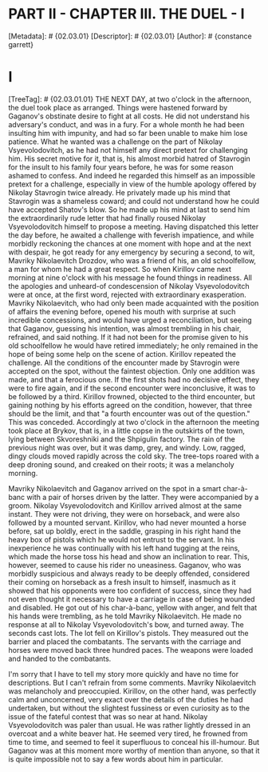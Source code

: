 # PART II - CHAPTER III. THE DUEL - I
[Metadata]: # {02.03.01}
[Descriptor]: # {02.03.01}
[Author]: # {constance garrett}
# I
[TreeTag]: # {02.03.01.01}
THE NEXT DAY, at two o'clock in the afternoon, the duel took place as arranged.
Things were hastened forward by Gaganov's obstinate desire to fight at all
costs. He did not understand his adversary's conduct, and was in a fury. For a
whole month he had been insulting him with impunity, and had so far been unable
to make him lose patience. What he wanted was a challenge on the part of
Nikolay Vsyevolodovitch, as he had not himself any direct pretext for
challenging him. His secret motive for it, that is, his almost morbid hatred of
Stavrogin for the insult to his family four years before, he was for some
reason ashamed to confess. And indeed he regarded this himself as an impossible
pretext for a challenge, especially in view of the humble apology offered by
Nikolay Stavrogin twice already. He privately made up his mind that Stavrogin
was a shameless coward; and could not understand how he could have accepted
Shatov's blow. So he made up his mind at last to send him the extraordinarily
rude letter that had finally roused Nikolay Vsyevolodovitch himself to propose
a meeting. Having dispatched this letter the day before, he awaited a challenge
with feverish impatience, and while morbidly reckoning the chances at one
moment with hope and at the next with despair, he got ready for any emergency
by securing a second, to wit, Mavriky Nikolaevitch Drozdov, who was a friend of
his, an old schoolfellow, a man for whom he had a great respect. So when
Kirillov came next morning at nine o'clock with his message he found things in
readiness. All the apologies and unheard-of condescension of Nikolay
Vsyevolodovitch were at once, at the first word, rejected with extraordinary
exasperation. Mavriky Nikolaevitch, who had only been made acquainted with the
position of affairs the evening before, opened his mouth with surprise at such
incredible concessions, and would have urged a reconciliation, but seeing that
Gaganov, guessing his intention, was almost trembling in his chair, refrained,
and said nothing. If it had not been for the promise given to his old
schoolfellow he would have retired immediately; he only remained in the hope of
being some help on the scene of action. Kirillov repeated the challenge. All
the conditions of the encounter made by Stavrogin were accepted on the spot,
without the faintest objection. Only one addition was made, and that a
ferocious one. If the first shots had no decisive effect, they were to fire
again, and if the second encounter were inconclusive, it was to be followed by
a third. Kirillov frowned, objected to the third encounter, but gaining nothing
by his efforts agreed on the condition, however, that three should be the
limit, and that "a fourth encounter was out of the question." This was
conceded. Accordingly at two o'clock in the afternoon the meeting took place at
Brykov, that is, in a little copse in the outskirts of the town, lying between
Skvoreshniki and the Shpigulin factory. The rain of the previous night was
over, but it was damp, grey, and windy. Low, ragged, dingy clouds moved rapidly
across the cold sky. The tree-tops roared with a deep droning sound, and
creaked on their roots; it was a melancholy morning.

Mavriky Nikolaevitch and Gaganov arrived on the spot in a smart char-à-banc
with a pair of horses driven by the latter. They were accompanied by a groom.
Nikolay Vsyevolodovitch and Kirillov arrived almost at the same instant. They
were not driving, they were on horseback, and were also followed by a mounted
servant. Kirillov, who had never mounted a horse before, sat up boldly, erect
in the saddle, grasping in his right hand the heavy box of pistols which he
would not entrust to the servant. In his inexperience he was continually with
his left hand tugging at the reins, which made the horse toss his head and show
an inclination to rear. This, however, seemed to cause his rider no uneasiness.
Gaganov, who was morbidly suspicious and always ready to be deeply offended,
considered their coming on horseback as a fresh insult to himself, inasmuch as
it showed that his opponents were too confident of success, since they had not
even thought it necessary to have a carriage in case of being wounded and
disabled. He got out of his char-à-banc, yellow with anger, and felt that his
hands were trembling, as he told Mavriky Nikolaevitch. He made no response at
all to Nikolay Vsyevolodovitch's bow, and turned away. The seconds cast lots.
The lot fell on Kirillov's pistols. They measured out the barrier and placed
the combatants. The servants with the carriage and horses were moved back three
hundred paces. The weapons were loaded and handed to the combatants.

I'm sorry that I have to tell my story more quickly and have no time for
descriptions. But I can't refrain from some comments. Mavriky Nikolaevitch was
melancholy and preoccupied. Kirillov, on the other hand, was perfectly calm and
unconcerned, very exact over the details of the duties he had undertaken, but
without the slightest fussiness or even curiosity as to the issue of the
fateful contest that was so near at hand. Nikolay Vsyevolodovitch was paler
than usual. He was rather lightly dressed in an overcoat and a white beaver
hat. He seemed very tired, he frowned from time to time, and seemed to feel it
superfluous to conceal his ill-humour. But Gaganov was at this moment more
worthy of mention than anyone, so that it is quite impossible not to say a few
words about him in particular.

